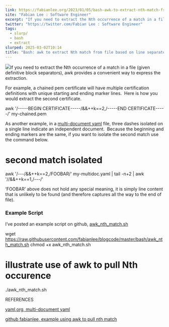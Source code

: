 ```yaml
---
link: https://fabianlee.org/2023/01/05/bash-awk-to-extract-nth-match-from-file-based-on-line-separator/
site: "Fabian Lee : Software Engineer"
excerpt: "If you need to extract the Nth occurrence of a match in a file (given definitive block separators), awk provides a convenient way to express the extraction. For example, a chained pem certificate will have multiple certification definitions with unique starting and ending marker lines.  Here is how you would extract the second certificate. awk ... Bash: awk to extract Nth match from file based on line separator"
twitter: "https://twitter.com/Fabian Lee : Software Engineer"
tags:
  - slurp/
  - bash
  - extract
slurped: 2025-03-02T10:14
title: "Bash: awk to extract Nth match from file based on line separator"
---
```


![](https://fabianlee.org/wp-content/uploads/2018/10/gnu-logo.gif)If you need to extract the Nth occurrence of a match in a file (given definitive block separators), awk provides a convenient way to express the extraction.

For example, a chained pem certificate will have multiple certification definitions with unique starting and ending marker lines.  Here is how you would extract the second certificate.

awk '/-----BEGIN CERTIFICATE-----/&&++k==2,/-----END CERTIFICATE-----/' my-chained.pem

As another example, in a [multi-document yaml](https://yaml.org/spec/1.0/#id2561718) file, three dashes isolated on a single line indicate an independent document.  Because the beginning and ending markers are the same, if you want to isolate the second match use the command below.

# second match isolated
awk '/---/&&++k==2,/FOOBAR/' my-multidoc.yaml | tail -n+2 | awk '//&&++k==1,/---/'

‘FOOBAR’ above does not hold any special meaning, it is simply line content that is unlikely to be found (and therefore captures all the way to the end of file).  

### Example Script

I’ve posted an example script on github, [awk_nth_match.sh](https://github.com/fabianlee/blogcode/blob/master/bash/awk_nth_match.sh)

wget https://raw.githubusercontent.com/fabianlee/blogcode/master/bash/awk_nth_match.sh
chmod +x awk_nth_match.sh

# illustrate use of awk to pull Nth occurence
./awk_nth_match.sh

REFERENCES

[yaml,org, multi-document yaml](https://yaml.org/spec/1.0/#id2561718)

[github fabianlee, example using awk to pull nth match](https://github.com/fabianlee/blogcode/blob/master/bash/awk_nth_match.sh)
